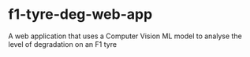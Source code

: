 # f1-tyre-deg-web-app
A web application that uses a Computer Vision ML model to analyse the level of degradation on an F1 tyre
